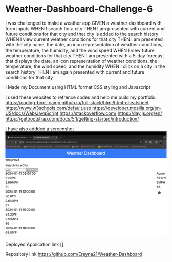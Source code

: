 # Weather-Dashboard-Challenge-6
I was challenged to make a weather app
GIVEN a weather dashboard with form inputs
WHEN I search for a city
THEN I am presented with current and future conditions for that city and that city is added to the search history
WHEN I view current weather conditions for that city
THEN I am presented with the city name, the date, an icon representation of weather conditions, the temperature, the humidity, and the wind speed
WHEN I view future weather conditions for that city
THEN I am presented with a 5-day forecast that displays the date, an icon representation of weather conditions, the temperature, the wind speed, and the humidity
WHEN I click on a city in the search history
THEN I am again presented with current and future conditions for that city

I Made my Document using HTML format CSS styling and Javascript 

I used these websites to refrence codes and help me build my portfolio. https://coding-boot-camp.github.io/full-stack/html/html-cheatsheet https://www.w3schools.com/default.asp https://developer.mozilla.org/en-US/docs/Web/JavaScript https://stackoverflow.com/ https://day.js.org/en/ https://getbootstrap.com/docs/5.1/getting-started/introduction/


I have also addded a screenshot ![screenshot](image.png)

Deployed Application link [] 

Repository link https://github.com/Ereyna21/Weather-Dashboard

